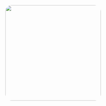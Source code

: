  <kbd><img src="https://user-images.githubusercontent.com/59874288/98463391-3b27d800-21bb-11eb-9d1a-2b668343b739.gif" width="300" height="auto" style="border-radius:20px"></kbd>
